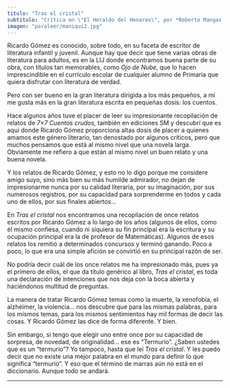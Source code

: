 ```yaml
---
titulo: "Tras el cristal"
subtitulo: "Crítica en \"El Heraldo del Henares\", por *Roberto Mangas Morales*, en marzo de 2013"
imagen: "paraleer/maniqui2.jpg"
---
```

Ricardo Gómez es conocido, sobre todo, en su faceta de escritor de literatura
infantil y juvenil. Aunque hay que decir que tiene varias obras de literatura
para adultos, es en la LIJ donde encontramos buena parte de su obra, con
títulos tan memorables, como _Ojo de Nube_, que lo hacen imprescindible en el
currículo escolar de cualquier alumno de Primaria que quiera disfrutar con
literatura de verdad.

Pero con ser bueno en la gran literatura dirigida a los más pequeños, a mí me
gusta más en la gran literatura escrita en pequeñas dosis: los cuentos.

Hace algunos años tuve el placer de leer su impresionante recopilación de
relatos de _7×7 Cuentos crudos_, también en ediciones SM y descubrí que es
aquí donde Ricardo Gómez proporciona altas dosis de placer a quienes amamos
este género literario, tan denostado por algunos críticos, pero que muchos
pensamos que está al mismo nivel que una novela larga. Obviamente me refiero
a que están al mismo nivel un buen relato y una buena novela.

Y los relatos de Ricardo Gómez, y esto no lo digo porque me considere amigo
suyo, sino más bien su más humilde admirador, no dejan de impresionarme nunca
por su calidad literaria, por su imaginación, por sus numerosos registros,
por su capacidad para sorprenderme en todos y cada uno de ellos, por sus
finales abiertos…

En _Tras el cristal_ nos encontramos una recopilación de once relatos
escritos por Ricardo Gómez a lo largo de los años (algunos de ellos, como él
mismo confiesa, cuando ni siquiera su fin principal era la escritura y su
ocupación principal era la de profesor de Matemáticas). Algunos de esos
relatos los remitió a determinados concursos y terminó ganando. Poco a poco,
lo que era una simple afición se convirtió en su principal razón de ser.

No podría decir cuál de los once relatos me ha impresionado más, pues ya el
primero de ellos, el que da título genérico al libro, _Tras el cristal_, es
toda una declaración de intenciones que nos deja con la boca abierta y
haciéndonos multitud de preguntas.

La manera de tratar Ricardo Gómez temas como la muerte, la xenofobia, el
alzhéimer, la violencia… nos descubre que para las mismas palabras, para los
mismos temas, para los mismos sentimientos hay mil formas de decir las cosas.
Y Ricardo Gómez las dice de forma diferente. Y bien.

Sin embargo, si tengo que elegir uno entre once por su capacidad de sorpresa,
de novedad, de originalidad… ese es “Termurio”. ¿Saben ustedes que es un
“termurio”? Yo tampoco, hasta que leí _Tras el cristal_. Y les puedo decir
que no existe una mejor palabra en el mundo para definir lo que significa
“termurio”. Y eso que el término de marras aún no está en el diccionario.
Aunque todo se andará.

* * *
